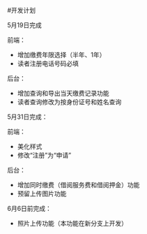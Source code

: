 #开发计划

5月19日完成

前端：

* 增加缴费年限选择（半年、1年）
* 读者注册电话号码必填

后台：

* 增加查询和导出当天缴费记录功能
* 读者查询修改为按身份证号和姓名查询

5月31日完成：

前端：

* 美化样式
* 修改“注册”为“申请”

后台：

* 增加同时缴费（借阅服务费和借阅押金）功能
* 预留上传图片功能

6月6日前完成：

* 照片上传功能（本功能在新分支上开发）
